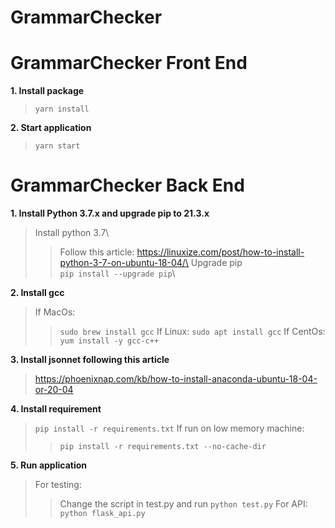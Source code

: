 # GrammarChecker

# GrammarChecker Front End

**1. Install package**
>```yarn install```

**2. Start application**
>```yarn start```
  
# GrammarChecker Back End
**1. Install Python 3.7.x and upgrade pip to 21.3.x**
>Install python 3.7\
>>Follow this article: https://linuxize.com/post/how-to-install-python-3-7-on-ubuntu-18-04/\
>Upgrade pip\
>>```pip install --upgrade pip```\

**2. Install gcc**
>If MacOs:
>>```sudo brew install gcc```
>If Linux:
>>```sudo apt install gcc```
>If CentOs:
>>```yum install -y gcc-c++```

**3. Install jsonnet following this article**
>https://phoenixnap.com/kb/how-to-install-anaconda-ubuntu-18-04-or-20-04

**4. Install requirement**
>```pip install -r requirements.txt```
>If run on low memory machine:
>>```pip install -r requirements.txt --no-cache-dir```

**5. Run application**
>For testing:
>>Change the script in test.py and run ```python test.py```
>For API:
>>```python flask_api.py```
